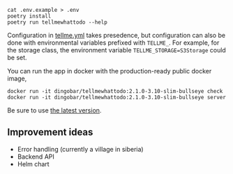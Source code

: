 ```
cat .env.example > .env
poetry install
poetry run tellmewhattodo --help
```

Configuration in [tellme.yml](./tellme.yml) takes presedence, but configuration can also be done with environmental variables prefixed with `TELLME_`. For example, for the storage class, the environment variable `TELLME_STORAGE=S3Storage` could be set.

You can run the app in docker with the production-ready public docker image,

```
docker run -it dingobar/tellmewhattodo:2.1.0-3.10-slim-bullseye check
docker run -it dingobar/tellmewhattodo:2.1.0-3.10-slim-bullseye server
```

Be sure to use [the latest version](https://hub.docker.com/r/dingobar/tellmewhattodo/tags).

## Improvement ideas

- Error handling (currently a village in siberia)
- Backend API
- Helm chart

